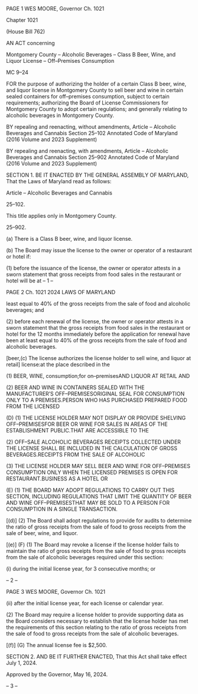 PAGE 1
WES MOORE, Governor Ch. 1021

Chapter 1021

(House Bill 762)

AN ACT concerning

Montgomery County – Alcoholic Beverages – Class B Beer, Wine, and Liquor
License – Off–Premises Consumption

MC 9–24

FOR the purpose of authorizing the holder of a certain Class B beer, wine, and liquor license
in Montgomery County to sell beer and wine in certain sealed containers for
off–premises consumption, subject to certain requirements; authorizing the Board of
License Commissioners for Montgomery County to adopt certain regulations; and
generally relating to alcoholic beverages in Montgomery County.

BY repealing and reenacting, without amendments,
Article – Alcoholic Beverages and Cannabis
Section 25–102
Annotated Code of Maryland
(2016 Volume and 2023 Supplement)

BY repealing and reenacting, with amendments,
Article – Alcoholic Beverages and Cannabis
Section 25–902
Annotated Code of Maryland
(2016 Volume and 2023 Supplement)

SECTION 1. BE IT ENACTED BY THE GENERAL ASSEMBLY OF MARYLAND,
That the Laws of Maryland read as follows:

Article – Alcoholic Beverages and Cannabis

25–102.

This title applies only in Montgomery County.

25–902.

(a) There is a Class B beer, wine, and liquor license.

(b) The Board may issue the license to the owner or operator of a restaurant or
hotel if:

(1) before the issuance of the license, the owner or operator attests in a
sworn statement that gross receipts from food sales in the restaurant or hotel will be at
– 1 –

PAGE 2
Ch. 1021 2024 LAWS OF MARYLAND

least equal to 40% of the gross receipts from the sale of food and alcoholic beverages; and

(2) before each renewal of the license, the owner or operator attests in a
sworn statement that the gross receipts from food sales in the restaurant or hotel for the
12 months immediately before the application for renewal have been at least equal to 40%
of the gross receipts from the sale of food and alcoholic beverages.

[beer,(c) The license authorizes the license holder to sell wine, and liquor at
retail] license:at the place described in the

(1) BEER, WINE, consumption;for on–premisesAND LIQUOR AT RETAIL
AND

(2) BEER AND WINE IN CONTAINERS SEALED WITH THE
MANUFACTURER’S OFF–PREMISESORIGINAL SEAL FOR CONSUMPTION ONLY TO A
PREMISES.PERSON WHO HAS PURCHASED PREPARED FOOD FROM THE LICENSED

(D) (1) THE LICENSE HOLDER MAY NOT DISPLAY OR PROVIDE SHELVING
OFF–PREMISESFOR BEER OR WINE FOR SALES IN AREAS OF THE ESTABLISHMENT
PUBLIC.THAT ARE ACCESSIBLE TO THE

(2) OFF–SALE ALCOHOLIC BEVERAGES RECEIPTS COLLECTED
UNDER THE LICENSE SHALL BE INCLUDED IN THE CALCULATION OF GROSS
BEVERAGES.RECEIPTS FROM THE SALE OF ALCOHOLIC

(3) THE LICENSE HOLDER MAY SELL BEER AND WINE FOR
OFF–PREMISES CONSUMPTION ONLY WHEN THE LICENSED PREMISES IS OPEN FOR
RESTAURANT.BUSINESS AS A HOTEL OR

(E) (1) THE BOARD MAY ADOPT REGULATIONS TO CARRY OUT THIS
SECTION, INCLUDING REGULATIONS THAT LIMIT THE QUANTITY OF BEER AND WINE
OFF–PREMISESTHAT MAY BE SOLD TO A PERSON FOR CONSUMPTION IN A SINGLE
TRANSACTION.

[(d)] (2) The Board shall adopt regulations to provide for audits to determine
the ratio of gross receipts from the sale of food to gross receipts from the sale of beer, wine,
and liquor.

[(e)] (F) (1) The Board may revoke a license if the license holder fails to
maintain the ratio of gross receipts from the sale of food to gross receipts from the sale of
alcoholic beverages required under this section:

(i) during the initial license year, for 3 consecutive months; or

– 2 –

PAGE 3
WES MOORE, Governor Ch. 1021

(ii) after the initial license year, for each license or calendar year.

(2) The Board may require a license holder to provide supporting data as
the Board considers necessary to establish that the license holder has met the requirements
of this section relating to the ratio of gross receipts from the sale of food to gross receipts
from the sale of alcoholic beverages.

[(f)] (G) The annual license fee is $2,500.

SECTION 2. AND BE IT FURTHER ENACTED, That this Act shall take effect July
1, 2024.

Approved by the Governor, May 16, 2024.

– 3 –